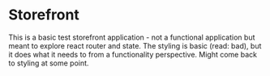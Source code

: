 # Storefront

This is a basic test storefront application - not a functional application but meant to explore react router and state. The styling is basic (read: bad), but it does what it needs to from a functionality perspective. Might come back to styling at some point.